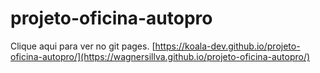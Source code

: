 # projeto-oficina-autopro


Clique aqui para ver no git pages.
[https://koala-dev.github.io/projeto-oficina-autopro/](https://wagnersillva.github.io/projeto-oficina-autopro/)
